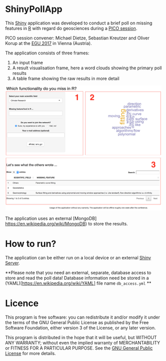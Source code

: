 # ShinyPollApp

This [Shiny](https://shiny.rstudio.com) application was developed to conduct a brief poll on missing features in [R](https://www.r-project.org) with regard do geosciences during a [PICO session](http://meetingorganizer.copernicus.org/EGU2017/session/24971).

PICO session convener: Michael Dietze, Sebastian Kreutzer and Oliver Korup at the [EGU 2017](http://www.egu2017.eu) in Vienna (Austria). 

The application consists of three frames:

1. An input frame 
2. A result visualisation frame, here a word clouds showing the primary poll results
3. A table frame showing the raw results in more detail

![](img/screenshot.png)

The application uses an external [MongoDB] https://en.wikipedia.org/wiki/MongoDB) to
store the results. 

# How to run?

The application can be either run on a local device or an external 
[Shiny Server](https://www.rstudio.com/products/shiny/shiny-server/).

**Please note that you need an external, separate, database access to 
store and read the poll data! Database information need be stored in 
a (YAML)[https://en.wikipedia.org/wiki/YAML] file name `db_access.yml` **

# Licence

This program is free software: you can redistribute it and/or modify
it under the terms of the GNU General Public License as published by
the Free Software Foundation, either version 3 of the License, or
any later version.

 This program is distributed in the hope that it will be useful,
 but WITHOUT ANY WARRANTY; without even the implied warranty of
 MERCHANTABILITY or FITNESS FOR A PARTICULAR PURPOSE.  See the
 [GNU General Public License](https://github.com/RLumSK/ShinyPollApp/blob/master/LICENSE) 
 for more details.

